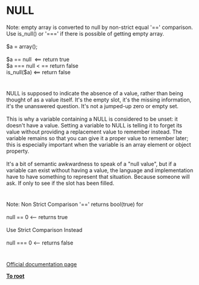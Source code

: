 # NULL




<div class="phpcode"><span class="html">
Note: empty array is converted to null by non-strict equal &apos;==&apos; comparison. Use is_null() or &apos;===&apos; if there is possible of getting empty array.<br><br>$a = array();<br><br>$a == null&#xA0; &lt;== return true<br>$a === null &lt; == return false<br>is_null($a) &lt;== return false</span>
</div>
  

#


<div class="phpcode"><span class="html">
NULL is supposed to indicate the absence of a value, rather than being thought of as a value itself. It&apos;s the empty slot, it&apos;s the missing information, it&apos;s the unanswered question. It&apos;s not a jumped-up zero or empty set.<br><br>This is why a variable containing a NULL is considered to be unset: it doesn&apos;t have a value. Setting a variable to NULL is telling it to forget its value without providing a replacement value to remember instead. The variable remains so that you can give it a proper value to remember later; this is especially important when the variable is an array element or object property.<br><br>It&apos;s a bit of semantic awkwardness to speak of a &quot;null value&quot;, but if a variable can exist without having a value, the language and implementation have to have something to represent that situation. Because someone will ask. If only to see if the slot has been filled.</span>
</div>
  

#


<div class="phpcode"><span class="html">
Note: Non Strict Comparison &apos;==&apos; returns bool(true) for <br><br>null == 0 &lt;-- returns true<br><br>Use Strict Comparison Instead<br><br>null === 0 &lt;-- returns false</span>
</div>
  

#

[Official documentation page](https://www.php.net/manual/en/language.types.null.php)

**[To root](/)**